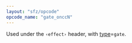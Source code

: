 ```yaml
---
layout: "sfz/opcode"
opcode_name: "gate_onccN"
---
```

Used under the `‹effect›` header, with [type]=`gate`.


[type]: type#gate
